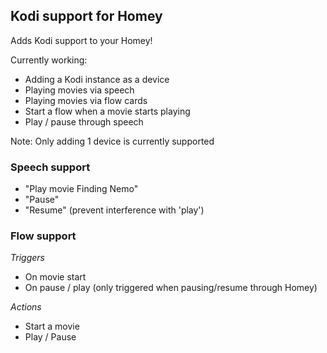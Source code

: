 ## Kodi support for Homey
Adds Kodi support to your Homey!

Currently working:
- Adding a Kodi instance as a device
- Playing movies via speech
- Playing movies via flow cards
- Start a flow when a movie starts playing
- Play / pause through speech

Note: Only adding 1 device is currently supported

### Speech support
* "Play movie Finding Nemo"
* "Pause"
* "Resume" (prevent interference with 'play')

### Flow support
*Triggers*
* On movie start
* On pause / play (only triggered when pausing/resume through Homey)

*Actions*
* Start a movie
* Play / Pause
